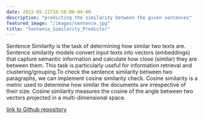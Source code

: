 ```yaml
---
date: 2022-05-21T10:58:08-04:00
description: "predicting the similarity between the given sentences"
featured_image: "/images/sentence.jpg"
title: "Sentence_Similarity_Predictor"
---
```


Sentence Similarity is the task of determining how similar two texts are. Sentence 
similarity models convert input texts into vectors (embeddings) that capture semantic information 
and calculate how close (similar) they are between them. This task is particularly useful for 
information retrieval and clustering/grouping.To check the sentence similarity between two paragraphs, we can implement cosine 
similarity check. Cosine similarity is a metric used to determine how similar the documents are 
irrespective of their size. Cosine similarity measures the cosine of the angle between two 
vectors projected in a multi-dimensional space.


[link to Github repository](https://github.com/Vaishnavi-T-N/model_deployment)
